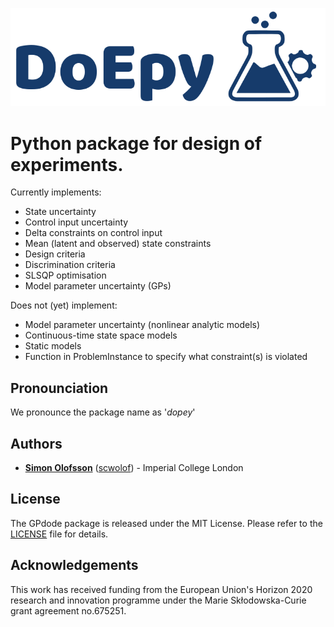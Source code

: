 
![](https://github.com/scwolof/doepy/blob/master/docs/doepy_logo.png?raw=true)

# Python package for design of experiments.

Currently implements:
* State uncertainty
* Control input uncertainty
* Delta constraints on control input
* Mean (latent and observed) state constraints
* Design criteria
* Discrimination criteria
* SLSQP optimisation
* Model parameter uncertainty (GPs)

Does not (yet) implement:
* Model parameter uncertainty (nonlinear analytic models)
* Continuous-time state space models
* Static models
* Function in ProblemInstance to specify what constraint(s) is violated

## Pronounciation
We pronounce the package name as '_dopey_'

## Authors
* **[Simon Olofsson](https://www.doc.ic.ac.uk/~so2015/)** ([scwolof](https://github.com/scwolof)) - Imperial College London

## License
The GPdode package is released under the MIT License. Please refer to the [LICENSE](https://github.com/scwolof/doepy/blob/master/LICENSE) file for details.

## Acknowledgements
This work has received funding from the European Union's Horizon 2020 research and innovation programme under the Marie Skłodowska-Curie grant agreement no.675251.
